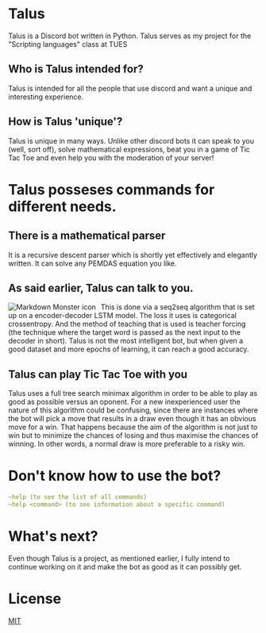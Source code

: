 # Talus

Talus is a Discord bot written in Python.
Talus serves as my project for the "Scripting languages" class at TUES

## Who is Talus intended for?

Talus is intended for all the people that use discord and want a unique and interesting experience.

## How is Talus 'unique'?

Talus is unique in many ways. Unlike other discord bots it can speak to you (well, sort off), solve mathematical expressions, beat you in a game of Tic Tac Toe and even help you with the moderation of your server!
 
# Talus posseses commands for different needs.
  
   ## There is a mathematical parser 
  It is a recursive descent parser which is shortly yet effectively and elegantly written. It can solve any PEMDAS equation you like. 
  
   ## As said earlier, Talus can talk to you. 
   <img src="https://cdn.discordapp.com/attachments/757618149272191099/852103807189778432/unknown.png"
     alt="Markdown Monster icon"
     style="float: left; margin-right: 10px;" />
  This is done via a seq2seq algorithm that is set up on a encoder-decoder LSTM model. The loss it uses is categorical crossentropy.  And the method of teaching that is used is teacher forcing (the technique where the target word is passed as the next input to the decoder in short). Talus is not the most intelligent bot, but when given a good dataset and more epochs of learning, it can reach a good accuracy.

  ## Talus can play Tic Tac Toe with you
  Talus uses a full tree search minimax algorithm in order to be able to play as good as possible versus an oponent. For a new inexperienced user the nature of this algorithm could be confusing, since there are instances where the bot will pick a move that results in a draw even though it has an obvious move for a win. That happens because the aim of the algorithm is not just to win but to minimize the chances of losing and thus maximise the chances of winning. In other words, a normal draw is more preferable to a risky win. 

# Don't know how to use the bot?

```yaml
~help (to see the list of all commands)
~help <command> (to see information about a specific command)
```

# What's next?

Even though Talus is a project, as mentioned earlier, I fully intend to continue working on it and make the bot as good as it can possibly get.

# License
[MIT](https://choosealicense.com/licenses/mit/)
